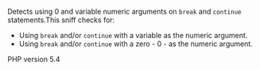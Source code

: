 Detects using 0 and variable numeric arguments on `break` and `continue` statements.This sniff checks for:
- Using `break` and/or `continue` with a variable as the numeric argument.
- Using `break` and/or `continue` with a zero - 0 - as the numeric argument.

PHP version 5.4